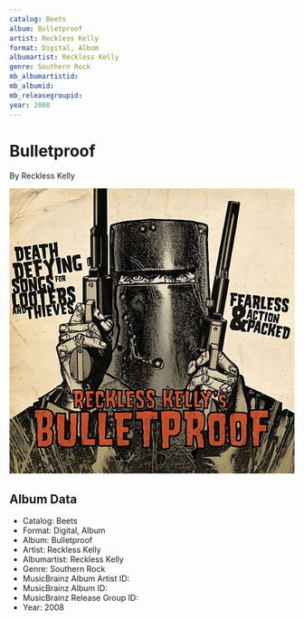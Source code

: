 ```yaml
---
catalog: Beets
album: Bulletproof
artist: Reckless Kelly
format: Digital, Album
albumartist: Reckless Kelly
genre: Southern Rock
mb_albumartistid: 
mb_albumid: 
mb_releasegroupid: 
year: 2008
---
```


# Bulletproof

By Reckless Kelly

![](../../assets/beetscovers/Reckless_Kelly-Bulletproof.jpg)

## Album Data

- Catalog: Beets
- Format: Digital, Album
- Album: Bulletproof
- Artist: Reckless Kelly
- Albumartist: Reckless Kelly
- Genre: Southern Rock
- MusicBrainz Album Artist ID: 
- MusicBrainz Album ID: 
- MusicBrainz Release Group ID: 
- Year: 2008

